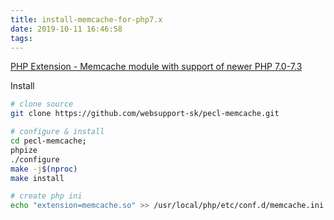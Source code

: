 ```yaml
---
title: install-memcache-for-php7.x
date: 2019-10-11 16:46:58
tags:
---
```


[PHP Extension - Memcache module with support of newer PHP 7.0-7.3](https://github.com/websupport-sk/pecl-memcache)

Install

~~~bash
# clone source
git clone https://github.com/websupport-sk/pecl-memcache.git

# configure & install
cd pecl-memcache;
phpize
./configure
make -j$(nproc)
make install

# create php ini
echo "extension=memcache.so" >> /usr/local/php/etc/conf.d/memcache.ini
~~~
